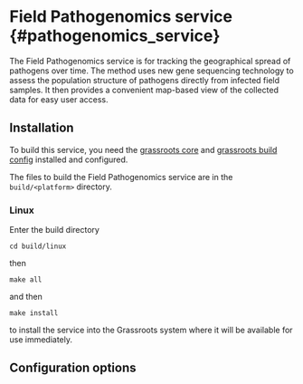 ﻿# Field Pathogenomics service {#pathogenomics_service}

The Field Pathogenomics service is for tracking the geographical spread of pathogens over time. The method uses new gene sequencing technology to assess the population structure of pathogens directly from infected field samples. It then provides a convenient map-based view of the collected data for easy user access.

## Installation

To build this service, you need the [grassroots core](https://github.com/TGAC/grassroots-core) and [grassroots build config](https://github.com/TGAC/grassroots-build-config) installed and configured. 

The files to build the Field Pathogenomics service are in the ```build/<platform>``` directory. 

### Linux

Enter the build directory 

```
cd build/linux
```

then

```
make all
```

and then 

```
make install
```

to install the service into the Grassroots system where it will be available for use immediately.


## Configuration options


